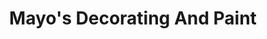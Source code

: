 ---
title: "Mayo's Decorating And Paint"
url: /st-johnsbury/mayos-decorating-and-paint/
shop: Baumarkt
---
